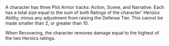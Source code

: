 
A character has three Plot Armor tracks: Action, Scene, and Narrative. Each has a total size equal to the sum of both Ratings of the character' Heroics Ability, minus any adjustment from raising the Defense Tier. This cannot be made smaller than 2, or greater than 10. 

When Recovering, the character removes damage equal to the highest of the two Heroics ratings.
